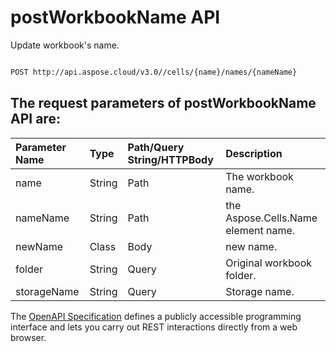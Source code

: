 # **postWorkbookName API**

Update workbook's name.  

```bash

POST http://api.aspose.cloud/v3.0//cells/{name}/names/{nameName}

```

## The request parameters of **postWorkbookName** API are: 

| Parameter Name | Type | Path/Query String/HTTPBody | Description | 
| :- | :- | :- |:- | 
|name|String|Path|The workbook name.|
|nameName|String|Path|the Aspose.Cells.Name element name.|
|newName|Class|Body|new name.|
|folder|String|Query|Original workbook folder.|
|storageName|String|Query|Storage name.|


The [OpenAPI Specification](https://reference.aspose.cloud/cells/#/WorkbookController/PostWorkbookName) defines a publicly accessible programming interface and lets you carry out REST interactions directly from a web browser.
